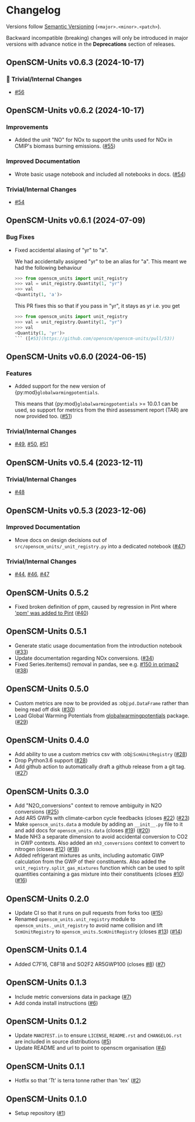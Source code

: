 # Changelog

Versions follow [Semantic Versioning](https://semver.org/) (`<major>.<minor>.<patch>`).

Backward incompatible (breaking) changes will only be introduced in major versions
with advance notice in the **Deprecations** section of releases.

<!--
You should *NOT* be adding new changelog entries to this file,
this file is managed by towncrier.
See `changelog/README.md`.

You *may* edit previous changelogs to fix problems like typo corrections or such.
To add a new changelog entry, please see
`changelog/README.md`
and https://pip.pypa.io/en/latest/development/contributing/#news-entries,
noting that we use the `changelog` directory instead of news,
markdown instead of restructured text and use slightly different categories
from the examples given in that link.
-->

<!-- towncrier release notes start -->

## OpenSCM-Units v0.6.3 (2024-10-17)

### 🔧 Trivial/Internal Changes

- [#56](https://github.com/openscm/openscm-units/pull/56)


## OpenSCM-Units v0.6.2 (2024-10-17)

### Improvements

- Added the unit "NO" for NOx to support the units used for NOx in CMIP's biomass burning emissions. ([#55](https://github.com/openscm/openscm-units/pull/55))

### Improved Documentation

- Wrote basic usage notebook and included all notebooks in docs. ([#54](https://github.com/openscm/openscm-units/pull/54))

### Trivial/Internal Changes

- [#54](https://github.com/openscm/openscm-units/pull/54)


## OpenSCM-Units v0.6.1 (2024-07-09)


### Bug Fixes

- Fixed accidental aliasing of "yr" to "a".

  We had accidentally assigned "yr" to be an alias for "a".
  This meant we had the following behaviour

  ```python
  >>> from openscm_units import unit_registry
  >>> val = unit_registry.Quantity(1, "yr")
  >>> val
  <Quantity(1, 'a')>
  ```

  This PR fixes this so that if you pass in "yr", it stays as yr i.e. you get

  ```python
  >>> from openscm_units import unit_registry
  >>> val = unit_registry.Quantity(1, "yr")
  >>> val
  <Quantity(1, 'yr')>
  ``` ([#53](https://github.com/openscm/openscm-units/pull/53))


## OpenSCM-Units v0.6.0 (2024-06-15)


### Features

- Added support for the new version of {py:mod}`globalwarmingpotentials`.

  This means that {py:mod}`globalwarmingpotentials` >= 10.0.1 can be used,
  so support for metrics from the third assessment report (TAR)
  are now provided too. ([#51](https://github.com/openscm/openscm-units/pull/51))

### Trivial/Internal Changes

- [#49](https://github.com/openscm/openscm-units/pull/49), [#50](https://github.com/openscm/openscm-units/pulls/50), [#51](https://github.com/openscm/openscm-units/pulls/51)


## OpenSCM-Units v0.5.4 (2023-12-11)


### Trivial/Internal Changes

- [#48](https://github.com/openscm/openscm-units/pull/48)


## OpenSCM-Units v0.5.3 (2023-12-06)


### Improved Documentation

- Move docs on design decisions out of `src/openscm_units/_unit_registry.py` into a dedicated notebook ([#47](https://github.com/openscm/openscm-units/pull/47))

### Trivial/Internal Changes

- [#44](https://github.com/openscm/openscm-units/pull/44), [#46](https://github.com/openscm/openscm-units/pulls/46), [#47](https://github.com/openscm/openscm-units/pulls/47)


## OpenSCM-Units 0.5.2

- Fixed broken definition of ppm, caused by regression in Pint where [\'ppm\' was added to Pint](https://github.com/hgrecco/pint/pull/1661) ([#40](https://github.com/openscm/openscm-units/pull/40))

## OpenSCM-Units 0.5.1

- Generate static usage documentation from the introduction notebook ([#33](https://github.com/openscm/openscm-units/pull/33))
- Update documentation regarding NOx conversions. ([#34](https://github.com/openscm/openscm-units/pull/34))
- Fixed Series.iteritems() removal in pandas, see e.g. [#150 in primap2](https://github.com/pik-primap/primap2/issues/150) ([#38](https://github.com/openscm/openscm-units/pull/38))

## OpenSCM-Units 0.5.0

- Custom metrics are now to be provided as :obj:`pd.DataFrame` rather than being read off disk ([#30](https://github.com/openscm/openscm-units/pull/30))
- Load Global Warming Potentials from [globalwarmingpotentials](https://github.com/openclimatedata/globalwarmingpotentials) package. ([#29](https://github.com/openscm/openscm-units/pull/29))

## OpenSCM-Units 0.4.0

- Add ability to use a custom metrics csv with :obj:`ScmUnitRegistry` ([#28](https://github.com/openscm/openscm-units/pull/28))
- Drop Python3.6 support ([#28](https://github.com/openscm/openscm-units/pull/28))
- Add github action to automatically draft a github release from a git tag. ([#27](https://github.com/openscm/openscm-units/pull/27))

## OpenSCM-Units 0.3.0

- Add \"N2O_conversions\" context to remove ambiguity in N2O conversions ([#25](https://github.com/openscm/openscm-units/pull/25))
- Add AR5 GWPs with climate-carbon cycle feedbacks (closes [#22](https://github.com/openscm/openscm-units/issues/22)) ([#23](https://github.com/openscm/openscm-units/pull/23))
- Make `openscm_units.data` a module by adding an `__init__.py` file to it and add docs for `openscm_units.data` (closes [#19](https://github.com/openscm/openscm-units/issues/19)) ([#20](https://github.com/openscm/openscm-units/pull/20))
- Made NH3 a separate dimension to avoid accidental conversion to CO2 in GWP contexts. Also added an `nh3_conversions` context to convert to nitrogen (closes [#12](https://github.com/openscm/openscm-units/issues/12)) ([#18](https://github.com/openscm/openscm-units/pull/18))
- Added refrigerant mixtures as units, including automatic GWP calculation from the GWP of their constituents. Also added the `unit_registry.split_gas_mixtures` function which can be used to split quantities containing a gas mixture into their constituents (closes [#10](https://github.com/openscm/openscm-units/issues/10)) ([#16](https://github.com/openscm/openscm-units/pull/16))

## OpenSCM-Units 0.2.0

- Update CI so that it runs on pull requests from forks too ([#15](https://github.com/openscm/openscm-units/pull/15))
- Renamed `openscm_units.unit_registry` module to `openscm_units._unit_registry` to avoid name collision and lift `ScmUnitRegistry` to `openscm_units.ScmUnitRegistry` (closes [#13](https://github.com/openscm/openscm-units/issues/13)) ([#14](https://github.com/openscm/openscm-units/pull/14))

## OpenSCM-Units 0.1.4

- Added C7F16, C8F18 and SO2F2 AR5GWP100 (closes [#8](https://github.com/openscm/openscm-units/issues/8)) ([#7](https://github.com/openscm/openscm-units/pull/7))

## OpenSCM-Units 0.1.3

- Include metric conversions data in package ([#7](https://github.com/openscm/openscm-units/pull/7))
- Add conda install instructions ([#6](https://github.com/openscm/openscm-units/pull/6))

## OpenSCM-Units 0.1.2

- Update `MANIFEST.in` to ensure `LICENSE`, `README.rst` and `CHANGELOG.rst` are included in source distributions ([#5](https://github.com/openscm/openscm-units/pull/5))
- Update README and url to point to openscm organisation ([#4](https://github.com/openscm/openscm-units/pull/4))

## OpenSCM-Units 0.1.1

- Hotfix so that \'Tt\' is terra tonne rather than \'tex\' ([#2](https://github.com/openscm/openscm-units/pull/2))

## OpenSCM-Units 0.1.0

- Setup repository ([#1](https://github.com/openscm/openscm-units/pull/1))
